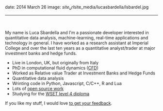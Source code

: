 date: 2014 March 26
image: $site_url$site_media/lucasbardella/lsbardel.jpg

---

<br>
<br>
My name is Luca Sbardella and I'm a passionate developer interested in
quantitative data analysis, machine-learning, real-time applications and technology in general.
I have worked as a research assistant at Imperial College and over the last ten years as
a quantitative analyst/trader at major investment banks and hedge funds.

- Live in London, UK, but originally from Italy
- PhD in computational fluid dynamics ([CFD](http://en.wikipedia.org/wiki/Computational_fluid_dynamics))
- Worked as Relative value Trader at Investment Banks and Hedge Funds
- Quantitative data analysis
- Wrinting code in Python, Javascript, C/C++, R and Lua
- Lots of [open source work](https://github.com/quantmind)
- Studying for the [WSET level 4 diploma](http://www.wsetglobal.com/qualifications/level_4_diploma/)

If you like my stuff, I would love [to get your feedback]($site_url/contact).
